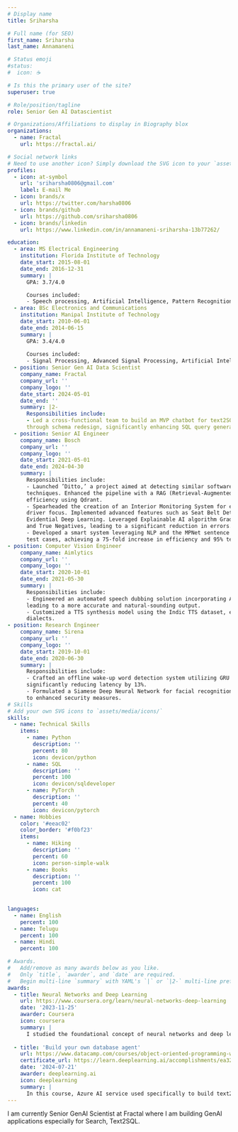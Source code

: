 ```yaml
---
# Display name
title: Sriharsha

# Full name (for SEO)
first_name: Sriharsha 
last_name: Annamaneni

# Status emoji
#status:
#  icon: ☕️

# Is this the primary user of the site?
superuser: true

# Role/position/tagline
role: Senior Gen AI Datascientist 

# Organizations/Affiliations to display in Biography blox
organizations:
  - name: Fractal
    url: https://fractal.ai/

# Social network links
# Need to use another icon? Simply download the SVG icon to your `assets/media/icons/` folder.
profiles:
  - icon: at-symbol
    url: 'sriharsha0806@gmail.com'
    label: E-mail Me
  - icon: brands/x
    url: https://twitter.com/harsha0806
  - icon: brands/github
    url: https://github.com/sriharsha0806
  - icon: brands/linkedin
    url: https://www.linkedin.com/in/annamaneni-sriharsha-13b77262/

education:
  - area: MS Electrical Engineering
    institution: Florida Institute of Technology
    date_start: 2015-08-01
    date_end: 2016-12-31
    summary: |
      GPA: 3.7/4.0

      Courses included:
      - Speech processing, Artificial Intelligence, Pattern Recognition, Signal Processing, Stochastic probability, Optimization
  - area: BSc Electronics and Communications
    institution: Manipal Institute of Technology
    date_start: 2010-06-01
    date_end: 2014-06-15
    summary: |
      GPA: 3.4/4.0
      
      Courses included:
      - Signal Processing, Advanced Signal Processing, Artificial Intelligence, Data Structures and Algorithms
  - position: Senior Gen AI Data Scientist
    company_name: Fractal 
    company_url: ''
    company_logo: ''
    date_start: 2024-05-01
    date_end: ''
    summary: |2-
      Responsibilities include:
      - Led a cross-functional team to build an MVP chatbot for text2SQL applications using Langchain and Langraph. Improved system accuracy by conducting root cause analysis and redesigning schema by 27%
      through schema redesign, significantly enhancing SQL query generation and overall performance.
  - position: Senior AI Engineer
    company_name: Bosch
    company_url: ''
    company_logo: ''
    date_start: 2021-05-01
    date_end: 2024-04-30
    summary: |
      Responsibilities include:
      - Launched ’Ditto,’ a project aimed at detecting similar software bug defects through semantic text similarity
      techniques. Enhanced the pipeline with a RAG (Retrieval-Augmented Generation) based system to optimize
      efficiency using Qdrant.
      - Spearheaded the creation of an Interior Monitoring System for enhancing road safety, passenger comfort, and
      driver focus. Implemented advanced features such as Seat Belt Detection and Drowsiness Detection using
      Evidential Deep Learning. Leveraged Explainable AI algorithm GradCam++ to minimize False Positives
      and True Negatives, leading to a significant reduction in errors.
      - Developed a smart system leveraging NLP and the MPNet sentence encoder model to associate bugs with
      test cases, achieving a 75-fold increase in efficiency and 95% test coverage.
- position: Computer Vision Engineer
    company_name: Aimlytics
    company_url: ''
    company_logo: ''
    date_start: 2020-10-01
    date_end: 2021-05-30
    summary: |
      Responsibilities include:
      - Engineered an automated speech dubbing solution incorporating ASR, Speaker Diarization, and TTS capabilities,
      leading to a more accurate and natural-sounding output.
      - Customized a TTS synthesis model using the Indic TTS dataset, effectively capturing regional accents and
      dialects.
- position: Research Engineer
    company_name: Sirena
    company_url: ''
    company_logo: ''
    date_start: 2019-10-01
    date_end: 2020-06-30
    summary: |
      Responsibilities include:
      - Crafted an offline wake-up word detection system utilizing GRU Networks for real-time responsiveness,
      significantly reducing latency by 13%.
      - Formulated a Siamese Deep Neural Network for facial recognition, achieving a 99.8% accuracy rate, contributing
      to enhanced security measures.    
# Skills
# Add your own SVG icons to `assets/media/icons/`
skills:
  - name: Technical Skills
    items:
      - name: Python
        description: ''
        percent: 80
        icon: devicon/python
      - name: SQL
        description: ''
        percent: 100
        icon: devicon/sqldeveloper
      - name: PyTorch
        description: ''
        percent: 40
        icon: devicon/pytorch
  - name: Hobbies
    color: '#eeac02'
    color_border: '#f0bf23'
    items:
      - name: Hiking
        description: ''
        percent: 60
        icon: person-simple-walk
      - name: Books
        description: ''
        percent: 100
        icon: cat
      

languages:
  - name: English
    percent: 100
  - name: Telugu
    percent: 100
  - name: Hindi
    percent: 100

# Awards.
#   Add/remove as many awards below as you like.
#   Only `title`, `awarder`, and `date` are required.
#   Begin multi-line `summary` with YAML's `|` or `|2-` multi-line prefix and indent 2 spaces below.
awards:
  - title: Neural Networks and Deep Learning
    url: https://www.coursera.org/learn/neural-networks-deep-learning
    date: '2023-11-25'
    awarder: Coursera
    icon: coursera
    summary: |
      I studied the foundational concept of neural networks and deep learning. By the end, I was familiar with the significant technological trends driving the rise of deep learning; build, train, and apply fully connected deep neural networks; implement efficient (vectorized) neural networks; identify key parameters in a neural network’s architecture; and apply deep learning to your own applications.
  
  - title: 'Build your own database agent'
    url: https://www.datacamp.com/courses/object-oriented-programming-with-s3-and-r6-in-r
    certificate_url: https://learn.deeplearning.ai/accomplishments/ea32cd06-f594-418f-931d-808c43a17bb3?usp=sharing
    date: '2024-07-21'
    awarder: deeplearning.ai
    icon: deeplearning
    summary: |
      In this course, Azure AI service used specifically to build text2sql agent for interacting with a database. 
---
```


I am currently Senior GenAI Scientist at Fractal where I am building GenAI applications especially for Search, Text2SQL.